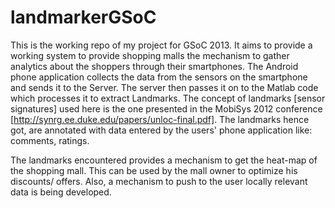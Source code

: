 landmarkerGSoC
==============
This is the working repo of my project for GSoC 2013. It aims to provide a working system to provide
shopping malls the mechanism to gather analytics about the shoppers through their smartphones. The Android phone application
collects the data from the sensors on the smartphone and sends it to the Server. The server then passes it on to the Matlab
code which processes it to extract Landmarks. The concept of landmarks [sensor signatures] used here is the one
presented in the MobiSys 2012 conference [http://synrg.ee.duke.edu/papers/unloc-final.pdf]. The landmarks hence got, are
annotated with data entered by the users' phone application like: comments, ratings. 

The landmarks encountered provides a mechanism to get the heat-map of the shopping mall. This can be used by the mall owner
to optimize his discounts/ offers. Also, a mechanism to push to the user locally relevant data is being developed.

